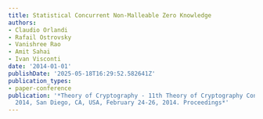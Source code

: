 ```yaml
---
title: Statistical Concurrent Non-Malleable Zero Knowledge
authors:
- Claudio Orlandi
- Rafail Ostrovsky
- Vanishree Rao
- Amit Sahai
- Ivan Visconti
date: '2014-01-01'
publishDate: '2025-05-18T16:29:52.582641Z'
publication_types:
- paper-conference
publication: '*Theory of Cryptography - 11th Theory of Cryptography Conference, TCC
  2014, San Diego, CA, USA, February 24-26, 2014. Proceedings*'
---
```

